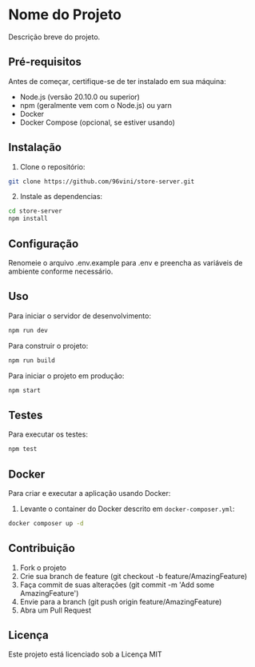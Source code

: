# Nome do Projeto

Descrição breve do projeto.

## Pré-requisitos

Antes de começar, certifique-se de ter instalado em sua máquina:

- Node.js (versão 20.10.0 ou superior)
- npm (geralmente vem com o Node.js) ou yarn
- Docker
- Docker Compose (opcional, se estiver usando)

## Instalação

1. Clone o repositório:

```bash
git clone https://github.com/96vini/store-server.git
```
2. Instale as dependencias:

```bash
cd store-server
npm install
```

## Configuração

Renomeie o arquivo .env.example para .env e preencha as variáveis de ambiente conforme necessário.

## Uso

Para iniciar o servidor de desenvolvimento:

```bash
npm run dev
```
Para construir o projeto:

```bash
npm run build
```

Para iniciar o projeto em produção:

```bash
npm start
```

## Testes

Para executar os testes:

```bash
npm test
```

## Docker

Para criar e executar a aplicação usando Docker:

1. Levante o container do Docker descrito em `docker-composer.yml`:

```bash
docker composer up -d
```

## Contribuição

1. Fork o projeto
2. Crie sua branch de feature (git checkout -b feature/AmazingFeature)
3. Faça commit de suas alterações (git commit -m 'Add some AmazingFeature')
4. Envie para a branch (git push origin feature/AmazingFeature)
5. Abra um Pull Request

## Licença

Este projeto está licenciado sob a Licença MIT